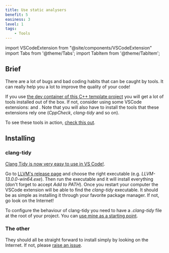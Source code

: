 ```yaml
---
title: Use static analysers
benefit: 5
easiness: 3
level: 1
tags:
    - Tools
---
```

import VSCodeExtension from "@site/components/VSCodeExtension"
import Tabs from '@theme/Tabs';
import TabItem from '@theme/TabItem';

## Brief

There are a lot of bugs and bad coding habits that can be caught by tools. It can really help you a lot to improve the quality of your code!

If you use [the dev container of this C++ template project](https://github.com/JulesFouchy/Simple-Cpp-Setup) you will get a lot of tools installed out of the box. If not, consider using some VSCode extensions: <VSCodeExtension id="jbenden.c-cpp-flylint"/> and <VSCodeExtension id="notskm.clang-tidy"/>. Note that you will also have to install the tools that these extensions rely one (*CppCheck*, *clang-tidy* and so on).

To see these tools in action, [check this out](https://youtu.be/juJaaCf_yKc).

## Installing

### clang-tidy

[Clang Tidy is now very easy to use in VS Code!](https://devblogs.microsoft.com/cppblog/visual-studio-code-c-december-2021-update-clang-tidy/).

<Tabs>
  <TabItem value="windows" label="Windows" default>
Go to <a href="https://github.com/llvm/llvm-project/releases/latest" target="_blank">LLVM's release page</a> and choose the right executable (e.g. <i>LLVM-13.0.0-win64.exe</i>). Then run the executable and it will install everything (don't forget to accept <i>Add to PATH</i>). Once you restart your computer the VSCode extension will be able to find the <i>clang-tidy</i> executable.
  </TabItem>
  <TabItem value="linux-and-mac" label="Linux and Mac">
It should be as simple as installing it through your favorite package manager. If not, go look on the Internet!
  </TabItem>
</Tabs>

To configure the behaviour of clang-tidy you need to have a *.clang-tidy* file at the root of your project. You can [use mine as a starting point](https://github.com/CoolLibs/tooling/blob/main/.clang-tidy).

### The other

They should all be straight forward to install simply by looking on the Internet. If not, please [raise an issue](https://github.com/JulesFouchy/Learn--Clean-Code-With-Cpp/issues/new/choose).
